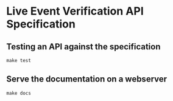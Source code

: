 Live Event Verification API Specification
=========================================

Testing an API against the specification
----------------------------------------

```
make test
```

Serve the documentation on a webserver
--------------------------------------

```
make docs
```
